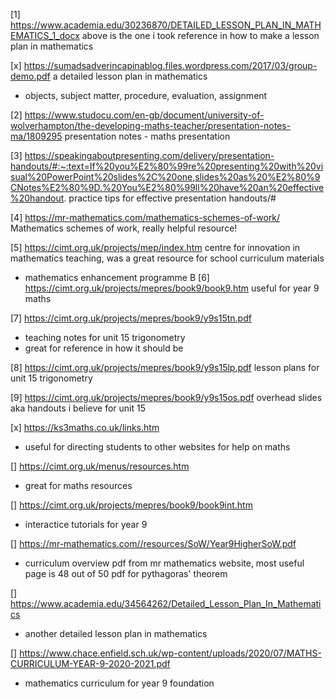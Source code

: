 [1] https://www.academia.edu/30236870/DETAILED_LESSON_PLAN_IN_MATHEMATICS_1_docx
above is the one i took reference in how to make a lesson plan in mathematics

[x] https://sumadsadverincapinablog.files.wordpress.com/2017/03/group-demo.pdf
a detailed lesson plan in mathematics
- objects, subject matter, procedure, evaluation, assignment

[2] https://www.studocu.com/en-gb/document/university-of-wolverhampton/the-developing-maths-teacher/presentation-notes-ma/1809295
presentation notes - maths presentation

[3] https://speakingaboutpresenting.com/delivery/presentation-handouts/#:~:text=If%20you%E2%80%99re%20presenting%20with%20visual%20PowerPoint%20slides%2C%20one,slides%20as%20%E2%80%9CNotes%E2%80%9D.%20You%E2%80%99ll%20have%20an%20effective%20handout.
practice tips for effective presentation handouts/#

[4] https://mr-mathematics.com/mathematics-schemes-of-work/
Mathematics schemes of work, really helpful resource!

[5] https://cimt.org.uk/projects/mep/index.htm
centre for innovation in mathematics teaching, was a great resource for school curriculum materials
- mathematics enhancement programme
B
[6] https://cimt.org.uk/projects/mepres/book9/book9.htm
useful for year 9 maths

[7] https://cimt.org.uk/projects/mepres/book9/y9s15tn.pdf
- teaching notes for unit 15 trigonometry
- great for reference in how it should be


[8] https://cimt.org.uk/projects/mepres/book9/y9s15lp.pdf
lesson plans for unit 15 trigonometry

[9] https://cimt.org.uk/projects/mepres/book9/y9s15os.pdf
overhead slides aka handouts i believe for unit 15


[x] https://ks3maths.co.uk/links.htm
- useful for directing students to other websites for help on maths

[] https://cimt.org.uk/menus/resources.htm
- great for maths resources

[] https://cimt.org.uk/projects/mepres/book9/book9int.htm
- interactice tutorials for year 9

[] https://mr-mathematics.com//resources/SoW/Year9HigherSoW.pdf
- curriculum overview pdf from mr mathematics website, most useful page is 48 out of 50 pdf for pythagoras' theorem

[] https://www.academia.edu/34564262/Detailed_Lesson_Plan_In_Mathematics
- another detailed lesson plan in mathematics

[] https://www.chace.enfield.sch.uk/wp-content/uploads/2020/07/MATHS-CURRICULUM-YEAR-9-2020-2021.pdf
- mathematics curriculum for year 9 foundation



